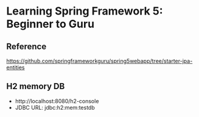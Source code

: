 # Learning Spring Framework 5: Beginner to Guru

## Reference
https://github.com/springframeworkguru/spring5webapp/tree/starter-jpa-entities

## H2 memory DB
- http://localhost:8080/h2-console
- JDBC URL: jdbc:h2:mem:testdb